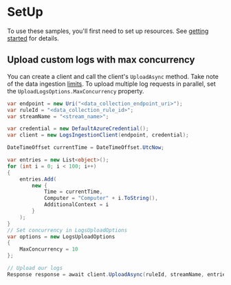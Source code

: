 # SetUp

To use these samples, you'll first need to set up resources. See [getting started](https://github.com/Azure/azure-sdk-for-net/blob/main/sdk/monitor/Azure.Monitor.Ingestion/README.md#getting-started) for details.

## Upload custom logs with max concurrency

You can create a client and call the client's `UploadAsync` method. Take note of the data ingestion [limits](https://learn.microsoft.com/azure/azure-monitor/service-limits#custom-logs). To upload multiple log requests in parallel, set the `UploadLogsOptions.MaxConcurrency` property.

```C# Snippet:UploadWithMaxConcurrencyAsync
var endpoint = new Uri("<data_collection_endpoint_uri>");
var ruleId = "<data_collection_rule_id>";
var streamName = "<stream_name>";

var credential = new DefaultAzureCredential();
var client = new LogsIngestionClient(endpoint, credential);

DateTimeOffset currentTime = DateTimeOffset.UtcNow;

var entries = new List<object>();
for (int i = 0; i < 100; i++)
{
    entries.Add(
        new {
            Time = currentTime,
            Computer = "Computer" + i.ToString(),
            AdditionalContext = i
        }
    );
}
// Set concurrency in LogsUploadOptions
var options = new LogsUploadOptions
{
    MaxConcurrency = 10
};

// Upload our logs
Response response = await client.UploadAsync(ruleId, streamName, entries, options).ConfigureAwait(false);
```
